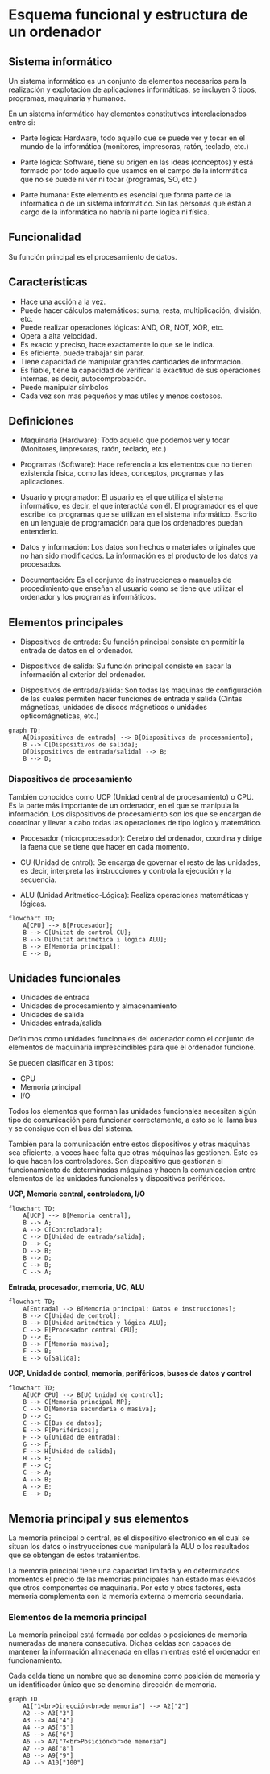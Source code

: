 # Esquema funcional y estructura de un ordenador

## Sistema informático

Un sistema informático es un conjunto de elementos necesarios para la realización y explotación de aplicaciones informáticas, se incluyen 3 tipos, programas, maquinaria y humanos.

En un sistema informático hay elementos constitutivos interelacionados entre si:

- Parte lógica: Hardware, todo aquello que se puede ver y tocar en el mundo de la informática (monitores, impresoras, ratón, teclado, etc.)

- Parte lógica: Software, tiene su origen en las ideas (conceptos) y está formado por todo aquello que usamos en el campo de la informática que no se puede ni ver ni tocar (programas, SO, etc.)

- Parte humana: Este elemento es esencial que forma parte de la informática o de un sistema informático. Sin las personas que están a cargo de la informática no habría ni parte lógica ni física.

## Funcionalidad
Su función principal es el procesamiento de datos.

## Características
+ Hace una acción a la vez.
+ Puede hacer cálculos matemáticos: suma, resta, multiplicación, división, etc.
+ Puede realizar operaciones lógicas: AND, OR, NOT, XOR, etc.
+ Opera a alta velocidad.
+ Es exacto y preciso, hace exactamente lo que se le indica.
+ Es eficiente, puede trabajar sin parar.
+ Tiene capacidad de manipular grandes cantidades de información.
+ Es fiable, tiene la capacidad de verificar la exactitud de sus operaciones internas, es decir, autocomprobación.
+ Puede manipular símbolos
+ Cada vez son mas pequeños y mas utiles y menos costosos.

## Definiciones

+ Maquinaria (Hardware): Todo aquello que podemos ver y tocar (Monitores, impresoras, ratón, teclado, etc.)

+ Programas (Software): Hace referencia a los elementos que no tienen existencia física, como las ideas, conceptos, programas y las aplicaciones.

+ Usuario y programador: El usuario es el que utiliza el sistema informático, es decir, el que interactúa con él. El programador es el que escribe los programas que se utilizan en el sistema informático. Escrito en un lenguaje de programación para que los ordenadores puedan entenderlo.

+ Datos y información: Los datos son hechos o materiales originales que no han sido modificados. La información es el producto de los datos ya procesados.

+ Documentación: Es el conjunto de instrucciones o manuales de procedimiento que enseñan al usuario como se tiene que utilizar el ordenador y los programas informáticos.

## Elementos principales

+ Dispositivos de entrada: Su función principal consiste en permitir la entrada de datos en el ordenador.

+ Dispositivos de salida: Su función principal consiste en sacar la información al exterior del ordenador.

+ Dispositivos de entrada/salida: Son todas las maquinas de configuración de las cuales permiten hacer funciones de entrada y salida (Cintas mágneticas, unidades de discos mágneticos o unidades opticomágneticas, etc.)

```mermaid
graph TD;
    A[Dispositivos de entrada] --> B[Dispositivos de procesamiento];
    B --> C[Dispositivos de salida];
    D[Dispositivos de entrada/salida] --> B;
    B --> D;
```

### Dispositivos de procesamiento
También conocidos como UCP (Unidad central de procesamiento) o CPU. Es la parte más importante de un ordenador, en el que se manipula la información. Los dispositivos de procesamiento son los que se encargan de coordinar y llevar a cabo todas las operaciones de tipo lógico y matemático.

+ Procesador (microprocesador): Cerebro del ordenador, coordina y dirige la faena que se tiene que hacer en cada momento.
+ CU (Unidad de cntrol): Se encarga de governar el resto de las unidades, es decir, interpreta las instrucciones y controla la ejecución y la secuencia.

+ ALU (Unidad Aritmético-Lógica): Realiza operaciones matemáticas y lógicas.


```mermaid
flowchart TD;
    A[CPU] --> B[Procesador];
    B --> C[Unitat de control CU];
    B --> D[Unitat aritmètica i lògica ALU];
    B --> E[Memòria principal];
    E --> B;
```

## Unidades funcionales

+ Unidades de entrada
+ Unidades de procesamiento y almacenamiento
+ Unidades de salida
+ Unidades entrada/salida

Definimos como unidades funcionales del ordenador como el conjunto de elementos de maquinaria imprescindibles para que el ordenador funcione.

Se pueden clasificar en 3 tipos:

+ CPU
+ Memoria principal
+ I/O

Todos los elementos que forman las unidades funcionales necesitan algún tipo de comunicación para funcionar correctamente, a esto se le llama bus y se consigue con el bus del sistema.

También para la comunicación entre estos dispositivos y otras máquinas sea eficiente, a veces hace falta que otras máquinas las gestionen. Esto es lo que hacen los controladores. Son dispositivo que gestionan el funcionamiento de determinadas máquinas y hacen la comunicación entre elementos de las unidades funcionales y dispositivos periféricos.

**UCP, Memoria central, controladora, I/O**
```mermaid
flowchart TD;
    A[UCP] --> B[Memoria central];
    B --> A;
    A --> C[Controladora];
    C --> D[Unidad de entrada/salida];
    D --> C;
    D --> B;
    B --> D;
    C --> B;
    C --> A;
```
**Entrada, procesador, memoria, UC, ALU**

```mermaid
flowchart TD;
    A[Entrada] --> B[Memoria principal: Datos e instrucciones];
    B --> C[Unidad de control];
    B --> D[Unidad aritmética y lógica ALU];
    C --> E[Procesador central CPU];
    D --> E;
    B --> F[Memoria masiva];
    F --> B;
    E --> G[Salida];
```

**UCP, Unidad de control, memoria, periféricos, buses de datos y control**
```mermaid
flowchart TD;
    A[UCP CPU] --> B[UC Unidad de control];
    B --> C[Memoria principal MP];
    C --> D[Memoria secundaria o masiva];
    D --> C;
    C --> E[Bus de datos];
    E --> F[Periféricos];
    F --> G[Unidad de entrada];
    G --> F;
    F --> H[Unidad de salida];
    H --> F;
    F --> C;
    C --> A;
    A --> B;
    A --> E;
    E --> D;
```

## Memoria principal y sus elementos

La memoria principal o central, es el dispositivo electronico en el cual se situan los datos o instryucciones que manipulará la ALU o los resultados que se obtengan de estos tratamientos.

La memoria principal tiene una capacidad límitada y en determinados momentos el precio de las memorias principales han estado mas elevados que otros componentes de maquinaria. Por esto y otros factores, esta memoria complementa con la memoria externa o memoria secundaria.

### Elementos de la memoria principal

La memoria principal está formada por celdas o posiciones de memoria numeradas de manera consecutiva. Dichas celdas son capaces de mantener la información almacenada en ellas mientras esté el ordenador en funcionamiento.

Cada celda tiene un nombre que se denomina como posición de memoria y un identificador único que se denomina dirección de memoria.

```mermaid
graph TD
    A1["1<br>Dirección<br>de memoria"] --> A2["2"]
    A2 --> A3["3"]
    A3 --> A4["4"]
    A4 --> A5["5"]
    A5 --> A6["6"]
    A6 --> A7["7<br>Posición<br>de memoria"]
    A7 --> A8["8"]
    A8 --> A9["9"]
    A9 --> A10["100"]

```

